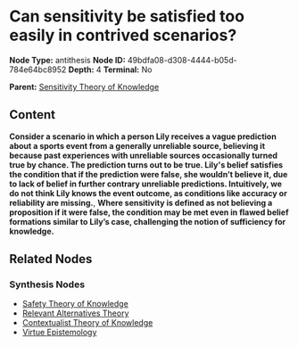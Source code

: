 # Can sensitivity be satisfied too easily in contrived scenarios?

**Node Type:** antithesis
**Node ID:** 49bdfa08-d308-4444-b05d-784e64bc8952
**Depth:** 4
**Terminal:** No

**Parent:** [Sensitivity Theory of Knowledge](sensitivity-theory-of-knowledge-synthesis-0a242532-dac7-4e26-becf-2c608ac75862.md)

## Content

**Consider a scenario in which a person Lily receives a vague prediction about a sports event from a generally unreliable source, believing it because past experiences with unreliable sources occasionally turned true by chance. The prediction turns out to be true. Lily's belief satisfies the condition that if the prediction were false, she wouldn’t believe it, due to lack of belief in further contrary unreliable predictions. Intuitively, we do not think Lily knows the event outcome, as conditions like accuracy or reliability are missing.**, **Where sensitivity is defined as not believing a proposition if it were false, the condition may be met even in flawed belief formations similar to Lily’s case, challenging the notion of sufficiency for knowledge.**

## Related Nodes

### Synthesis Nodes

- [Safety Theory of Knowledge](safety-theory-of-knowledge-synthesis-e8ef2da2-85dd-4657-9e9b-46e581db5001.md)
- [Relevant Alternatives Theory](relevant-alternatives-theory-synthesis-f7630f2a-c898-412b-8384-3032bf61cb38.md)
- [Contextualist Theory of Knowledge](contextualist-theory-of-knowledge-synthesis-d6ae156d-49b9-4ec2-810f-0b63a3d1485d.md)
- [Virtue Epistemology](virtue-epistemology-synthesis-f8ff4b77-cdff-4d86-83e0-e0fac31d83c6.md)
